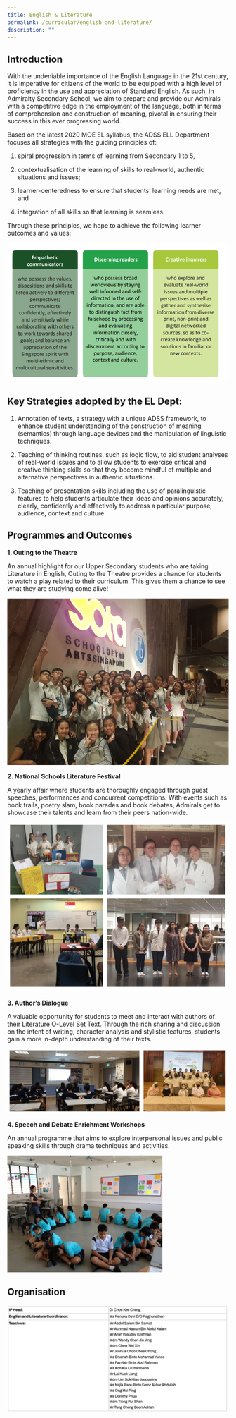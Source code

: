 ```yaml
---
title: English & Literature
permalink: /curricular/english-and-literature/
description: ""
---
```

Introduction
------------

With the undeniable importance of the English Language in the 21st century, it is imperative for citizens of the world to be equipped with a high level of proficiency in the use and appreciation of Standard English. As such, in Admiralty Secondary School, we aim to prepare and provide our Admirals with a competitive edge in the employment of the language, both in terms of comprehension and construction of meaning, pivotal in ensuring their success in this ever progressing world.

  

Based on the latest 2020 MOE EL syllabus, the ADSS ELL Department focuses all strategies with the guiding principles of:

1) spiral progression in terms of learning from Secondary 1 to 5,

2) contextualisation of the learning of skills to real-world, authentic situations and issues;

3) learner-centeredness to ensure that students’ learning needs are met, and

4) integration of all skills so that learning is seamless.

  

Through these principles, we hope to achieve the following learner outcomes and values:

![](/images/English%20Strategies%20Guidelines.png)

Key Strategies adopted by the EL Dept:
--------------------------------------

1.  Annotation of texts, a strategy with a unique ADSS framework, to enhance student understanding of the construction of meaning (semantics) through language devices and the manipulation of linguistic techniques.

2.  Teaching of thinking routines, such as logic flow, to aid student analyses of real-world issues and to allow students to exercise critical and creative thinking skills so that they become mindful of multiple and alternative perspectives in authentic situations.

3.  Teaching of presentation skills including the use of paralinguistic features to help students articulate their ideas and opinions accurately, clearly, confidently and effectively to address a particular purpose, audience, context and culture.

Programmes and Outcomes
-----------------------

**1\. Outing to the Theatre**

An annual highlight for our Upper Secondary students who are taking Literature in English, Outing to the Theatre provides a chance for students to watch a play related to their curriculum. This gives them a chance to see what they are studying come alive!

![](/images/Outing%20to%20the%20Theatre.png)

**2\. National Schools Literature Festival**

A yearly affair where students are thoroughly engaged through guest speeches, performances and concurrent competitions. With events such as book trails, poetry slam, book parades and book debates, Admirals get to showcase their talents and learn from their peers nation-wide.

![](/images/english.png)

**3\. Author’s Dialogue**

A valuable opportunity for students to meet and interact with authors of their Literature O-Level Set Text. Through the rich sharing and discussion on the intent of writing, character analysis and stylistic features, students gain a more in-depth understanding of their texts.

![](/images/english2.png)

**4\. Speech and Debate Enrichment Workshops**

An annual programme that aims to explore interpersonal issues and public speaking skills through drama techniques and activities.

<img src="/images/Speech%20and%20Debate%20Enrichment%20Workshops.png" 
     style="width:70%">
		 
Organisation
------------

![](/images/english3.png)
